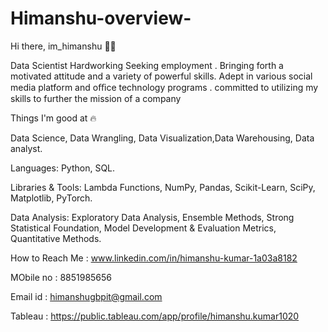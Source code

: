 # Himanshu-overview-

Hi there, im_himanshu 👋🏻


Data Scientist Hardworking Seeking employment . Bringing forth a motivated attitude and a variety of powerful skills. Adept in various social media platform and oﬃce technology programs . committed to utilizing my skills to further the mission of a company


Things I'm good at 🔥

Data Science, Data Wrangling, Data Visualization,Data Warehousing, Data analyst.

Languages: Python, SQL.

Libraries & Tools: Lambda Functions, NumPy, Pandas, Scikit-Learn, SciPy, Matplotlib, PyTorch.

Data Analysis: Exploratory Data Analysis, Ensemble Methods, Strong Statistical Foundation, Model Development & Evaluation Metrics, Quantitative Methods.

How to Reach Me : www.linkedin.com/in/himanshu-kumar-1a03a8182

MObile no :      8851985656

Email id :       himanshugbpit@gmail.com

Tableau : https://public.tableau.com/app/profile/himanshu.kumar1020
